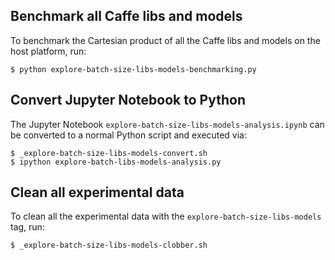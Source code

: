 ## Benchmark all Caffe libs and models

To benchmark the Cartesian product of all the Caffe libs and models on the host
platform, run:

```
$ python explore-batch-size-libs-models-benchmarking.py
```

## Convert Jupyter Notebook to Python

The Jupyter Notebook `explore-batch-size-libs-models-analysis.ipynb` can be
converted to a normal Python script and executed via: 

```
$ _explore-batch-size-libs-models-convert.sh
$ ipython explore-batch-libs-models-analysis.py
```

## Clean all experimental data 

To clean all the experimental data with the `explore-batch-size-libs-models`
tag, run:

```
$ _explore-batch-size-libs-models-clobber.sh
```
